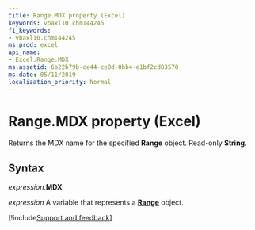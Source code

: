 ```yaml
---
title: Range.MDX property (Excel)
keywords: vbaxl10.chm144245
f1_keywords:
- vbaxl10.chm144245
ms.prod: excel
api_name:
- Excel.Range.MDX
ms.assetid: 6b22b79b-ce44-ce0d-0bb4-e1bf2cd83578
ms.date: 05/11/2019
localization_priority: Normal
---
```



# Range.MDX property (Excel)

Returns the MDX name for the specified **Range** object. Read-only **String**.


## Syntax

_expression_.**MDX**

_expression_ A variable that represents a **[Range](excel.range(object).md)** object.




[!include[Support and feedback](~/includes/feedback-boilerplate.md)]